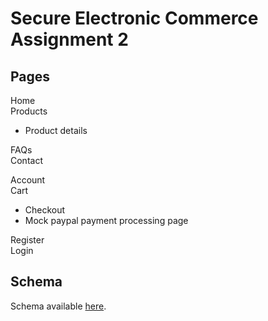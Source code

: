 # Secure Electronic Commerce Assignment 2

## Pages
Home<br>
Products
- Product details

FAQs<br>
Contact

Account<br>
Cart
- Checkout
 - Mock paypal payment processing page

Register<br>
Login

## Schema
Schema available [here](https://github.com/LRih/Thingalore/blob/master/docs/schema.sql).
